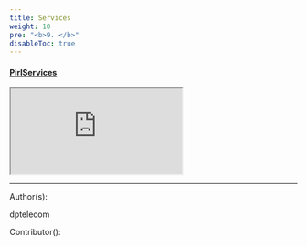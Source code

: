 ```yaml
---
title: Services
weight: 10
pre: "<b>9. </b>"
disableToc: true
---
```




#### [PirlServices](https://services.pirl.io "PirlServices ")

<iframe src="https://services.pirl.io">
</iframe>



---
Author(s):

dptelecom

Contributor():
